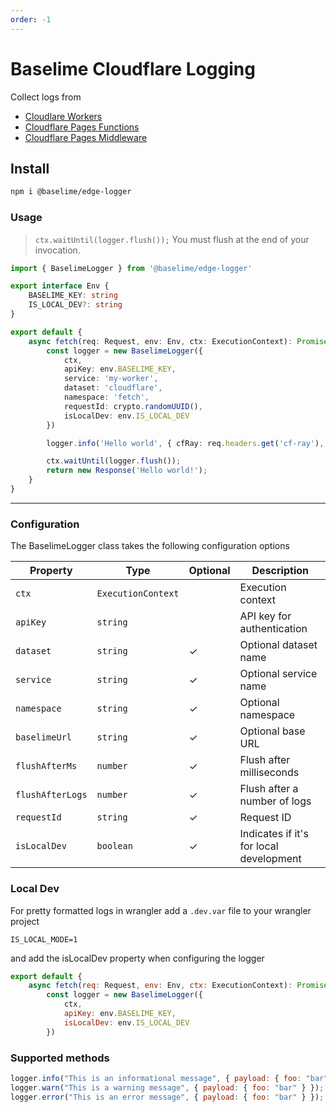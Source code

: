 ```yaml
---
order: -1
---
```


# Baselime Cloudflare Logging

Collect logs from

* [Cloudlare Workers](https://developers.cloudflare.com/workers)
* [Cloudflare Pages Functions](https://developers.cloudflare.com/pages/platform/functions/)
* [Cloudflare Pages Middleware](https://developers.cloudflare.com/pages/platform/functions/)

## Install

```bash
npm i @baselime/edge-logger
```

### Usage

> `ctx.waitUntil(logger.flush());` You must flush at the end of your invocation.

```typescript
import { BaselimeLogger } from '@baselime/edge-logger'

export interface Env {
	BASELIME_KEY: string
	IS_LOCAL_DEV?: string
}

export default {
	async fetch(req: Request, env: Env, ctx: ExecutionContext): Promise<Response> {
		const logger = new BaselimeLogger({
			ctx,
			apiKey: env.BASELIME_KEY,
			service: 'my-worker',
			dataset: 'cloudflare',
			namespace: 'fetch',
			requestId: crypto.randomUUID(),
			isLocalDev: env.IS_LOCAL_DEV
		})

		logger.info('Hello world', { cfRay: req.headers.get('cf-ray'), foo: 'bar' })

		ctx.waitUntil(logger.flush());
		return new Response('Hello world!');
	}
}
```

---

### Configuration

The BaselimeLogger class takes the following configuration options

| Property        | Type                | Optional | Description                    |
|-----------------|---------------------|----------|--------------------------------|
| `ctx`           | `ExecutionContext`  |          | Execution context              |
| `apiKey`        | `string`            |          | API key for authentication      |
| `dataset`       | `string`            | ✓        | Optional dataset name          |
| `service`       | `string`            | ✓        | Optional service name          |
| `namespace`     | `string`            | ✓        | Optional namespace             |
| `baselimeUrl`   | `string`            | ✓        | Optional base URL              |
| `flushAfterMs`  | `number`            | ✓        | Flush after milliseconds       |
| `flushAfterLogs`| `number`            | ✓        | Flush after a number of logs   |
| `requestId`     | `string`            | ✓        | Request ID   |
| `isLocalDev`    | `boolean`           | ✓        | Indicates if it's for local development |

### Local Dev

For pretty formatted logs in wrangler add a `.dev.var` file to your wrangler project

```.env
IS_LOCAL_MODE=1
```

and add the isLocalDev property when configuring the logger

```javascript
export default {
	async fetch(req: Request, env: Env, ctx: ExecutionContext): Promise<Response> {
		const logger = new BaselimeLogger({
			ctx,
			apiKey: env.BASELIME_KEY,
			isLocalDev: env.IS_LOCAL_DEV
		})
```

### Supported methods

```javascript
logger.info("This is an informational message", { payload: { foo: "bar" } });
logger.warn("This is a warning message", { payload: { foo: "bar" } });
logger.error("This is an error message", { payload: { foo: "bar" } });
```

